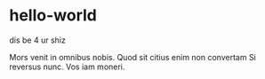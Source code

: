 # hello-world
dis be 4 ur shiz

Mors venit in omnibus nobis. Quod sit citius enim non convertam Si reversus nunc. Vos iam moneri.
